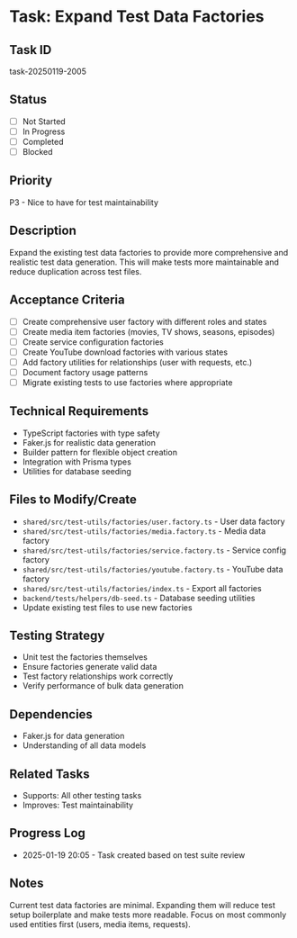 # Task: Expand Test Data Factories

## Task ID

task-20250119-2005

## Status

- [ ] Not Started
- [ ] In Progress
- [ ] Completed
- [ ] Blocked

## Priority

P3 - Nice to have for test maintainability

## Description

Expand the existing test data factories to provide more comprehensive and realistic test data generation. This will make tests more maintainable and reduce duplication across test files.

## Acceptance Criteria

- [ ] Create comprehensive user factory with different roles and states
- [ ] Create media item factories (movies, TV shows, seasons, episodes)
- [ ] Create service configuration factories
- [ ] Create YouTube download factories with various states
- [ ] Add factory utilities for relationships (user with requests, etc.)
- [ ] Document factory usage patterns
- [ ] Migrate existing tests to use factories where appropriate

## Technical Requirements

- TypeScript factories with type safety
- Faker.js for realistic data generation
- Builder pattern for flexible object creation
- Integration with Prisma types
- Utilities for database seeding

## Files to Modify/Create

- `shared/src/test-utils/factories/user.factory.ts` - User data factory
- `shared/src/test-utils/factories/media.factory.ts` - Media data factory
- `shared/src/test-utils/factories/service.factory.ts` - Service config factory
- `shared/src/test-utils/factories/youtube.factory.ts` - YouTube data factory
- `shared/src/test-utils/factories/index.ts` - Export all factories
- `backend/tests/helpers/db-seed.ts` - Database seeding utilities
- Update existing test files to use new factories

## Testing Strategy

- Unit test the factories themselves
- Ensure factories generate valid data
- Test factory relationships work correctly
- Verify performance of bulk data generation

## Dependencies

- Faker.js for data generation
- Understanding of all data models

## Related Tasks

- Supports: All other testing tasks
- Improves: Test maintainability

## Progress Log

- 2025-01-19 20:05 - Task created based on test suite review

## Notes

Current test data factories are minimal. Expanding them will reduce test setup boilerplate and make tests more readable. Focus on most commonly used entities first (users, media items, requests).
